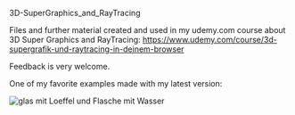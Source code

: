 3D-SuperGraphics_and_RayTracing

Files and further material created and used in my udemy.com course about 3D Super Graphics and RayTracing:
https://www.udemy.com/course/3d-supergrafik-und-raytracing-in-deinem-browser

Feedback is very welcome.
 
One of my favorite examples made with my latest version:

![glas mit Loeffel und Flasche mit Wasser](https://user-images.githubusercontent.com/101653815/158475883-d0689d8c-7d87-412b-b6ee-2f5b7fb70094.png)

